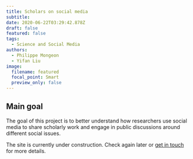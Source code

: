 ```yaml
---
title: Scholars on social media
subtitle:
date: 2020-06-22T03:29:42.878Z
draft: false
featured: false
tags:
  - Science and Social Media
authors:
  - Philippe Mongeon
  - Yifan Liu
image:
  filename: featured
  focal_point: Smart
  preview_only: false
---
```

## Main goal
The goal of this project is to better understand how researchers use social media to share scholarly work and engage in public discussions around different social issues.

The site is currently under construction. Check again later or [get in touch](https://qsslab.ca/#contact) for more details.




